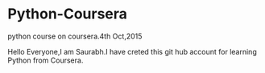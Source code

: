 # Python-Coursera
python course on coursera.4th Oct,2015

Hello Everyone,I am Saurabh.I have creted this git hub account for learning Python from Coursera.
